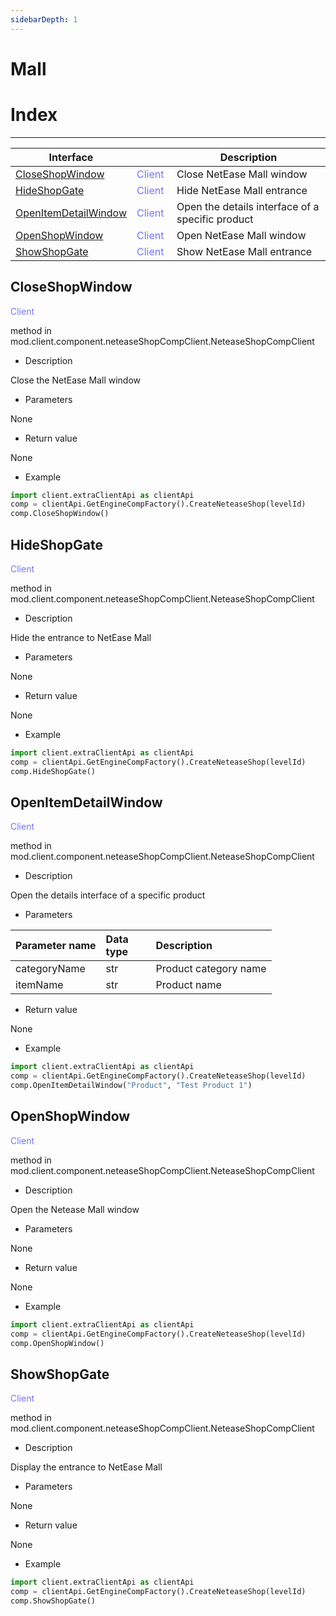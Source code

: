 ```yaml
--- 
sidebarDepth: 1 
--- 
```

# Mall 

# Index 

--- 

| Interface | <div style="width: 3em"></div> | Description | 
| --- | --- | --- | 
| [CloseShopWindow](Mall.md#closeshopwindow) | <span style="display:inline;color:#7575f9">Client</span> | Close NetEase Mall window | 
| [HideShopGate](Mall.md#hideshopgate) | <span style="display:inline;color:#7575f9">Client</span> | Hide NetEase Mall entrance | 
| [OpenItemDetailWindow](Mall.md#openitemdetailwindow) | <span style="display:inline;color:#7575f9">Client</span> | Open the details interface of a specific product | 
| [OpenShopWindow](商城.md#openshopwindow) | <span style="display:inline;color:#7575f9">Client</span> | Open NetEase Mall window | 
| [ShowShopGate](商城.md#showshopgate) | <span style="display:inline;color:#7575f9">Client</span> | Show NetEase Mall entrance | 

## CloseShopWindow 

<span style="display:inline;color:#7575f9">Client</span> 

method in mod.client.component.neteaseShopCompClient.NeteaseShopCompClient 

- Description 

Close the NetEase Mall window 

- Parameters 

None 

- Return value 

None 

- Example 

```python 
import client.extraClientApi as clientApi
comp = clientApi.GetEngineCompFactory().CreateNeteaseShop(levelId)
comp.CloseShopWindow()
```



## HideShopGate

<span style="display:inline;color:#7575f9">Client</span>

method in mod.client.component.neteaseShopCompClient.NeteaseShopCompClient


- Description 

Hide the entrance to NetEase Mall 

- Parameters 

None 

- Return value 

None 

- Example 

```python 
import client.extraClientApi as clientApi 
comp = clientApi.GetEngineCompFactory().CreateNeteaseShop(levelId) 
comp.HideShopGate() 
``` 

## OpenItemDetailWindow 

<span style="display:inline;color:#7575f9">Client</span> 

method in mod.client.component.neteaseShopCompClient.NeteaseShopCompClient 

- Description 

Open the details interface of a specific product 

- Parameters 

| Parameter name | <div style="width: 4em">Data type</div> | Description | 
| :--- | :--- | :--- | 
| categoryName | str | Product category name | 
| itemName | str | Product name | 

- Return value 

None 

- Example 

```python 
import client.extraClientApi as clientApi 
comp = clientApi.GetEngineCompFactory().CreateNeteaseShop(levelId) 
comp.OpenItemDetailWindow("Product", "Test Product 1")

``` 

## OpenShopWindow 

<span style="display:inline;color:#7575f9">Client</span> 

method in mod.client.component.neteaseShopCompClient.NeteaseShopCompClient 

- Description 

Open the Netease Mall window 

- Parameters 

None 

- Return value 

None 

- Example 

```python 
import client.extraClientApi as clientApi 
comp = clientApi.GetEngineCompFactory().CreateNeteaseShop(levelId) 
comp.OpenShopWindow() 
``` 

## ShowShopGate 

<span style="display:inline;color:#7575f9">Client</span> 

method in mod.client.component.neteaseShopCompClient.NeteaseShopCompClient 

- Description 

Display the entrance to NetEase Mall 

- Parameters 

None 

- Return value 

None 


- Example

```python
import client.extraClientApi as clientApi
comp = clientApi.GetEngineCompFactory().CreateNeteaseShop(levelId)
comp.ShowShopGate()
```